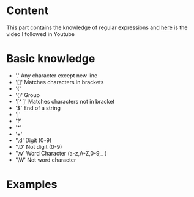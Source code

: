 # Content
  This part contains the knowledge of regular expressions and [here](https://www.youtube.com/watch?v=sa-TUpSx1JA) is the video I followed in Youtube
# Basic knowledge
  - '.'       Any character except new line
  - '[]'      Matches characters in brackets  
  - '{'    
  - '()'      Group  
  - '[^ ]'    Matches characters not in bracket  
  - '$'       End of a string  
  - '|'    
  - '?'    
  - '*'  
  - '+'  
  - '\d'      Digit (0-9)
  - '\D'      Not digit (0-9)
  - '\w'      Word Character (a-z,A-Z,0-9,_ )
  - '\W'      Not word character
  
# Examples
